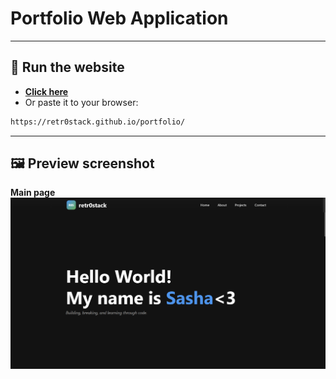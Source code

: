 # Portfolio Web Application

------------------------------------------------------------------------
## 🚀 Run the website
- [**Click here**](https://retr0stack.github.io/portfolio/)
- Or paste it to your browser:
``` sh
https://retr0stack.github.io/portfolio/
```

------------------------------------------------------------------------

## 🖼️ Preview screenshot

**Main page**\
![Text comparison](assets/trial.png)
 